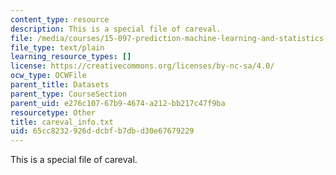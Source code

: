 ```yaml
---
content_type: resource
description: This is a special file of careval.
file: /media/courses/15-097-prediction-machine-learning-and-statistics-spring-2012/65cc8232926ddcbfb7dbd30e67679229_careval_info.txt
file_type: text/plain
learning_resource_types: []
license: https://creativecommons.org/licenses/by-nc-sa/4.0/
ocw_type: OCWFile
parent_title: Datasets
parent_type: CourseSection
parent_uid: e276c107-67b9-4674-a212-bb217c47f9ba
resourcetype: Other
title: careval_info.txt
uid: 65cc8232-926d-dcbf-b7db-d30e67679229
---
```

This is a special file of careval.